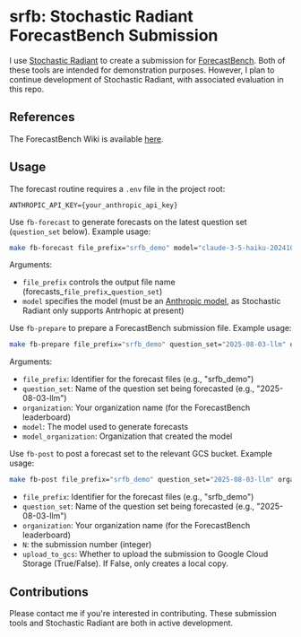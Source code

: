 # srfb: Stochastic Radiant ForecastBench Submission
I use [Stochastic Radiant](https://github.com/connachermurphy/stochastic-radiant) to create a submission for [ForecastBench](https://www.forecastbench.org/). Both of these tools are intended for demonstration purposes. However, I plan to continue development of Stochastic Radiant, with associated evaluation in this repo.

## References
The ForecastBench Wiki is available [here](https://github.com/forecastingresearch/forecastbench/wiki/How-to-submit-to-ForecastBench).

## Usage
The forecast routine requires a `.env` file in the project root:
```
ANTHROPIC_API_KEY={your_anthropic_api_key}
```
Use `fb-forecast` to generate forecasts on the latest question set (`question_set` below). Example usage:
```bash
make fb-forecast file_prefix="srfb_demo" model="claude-3-5-haiku-20241022"
```

Arguments:
- `file_prefix` controls the output file name (forecasts_`file_prefix`_`question_set`)
- `model` specifies the model (must be an [Anthropic model](https://docs.anthropic.com/en/docs/about-claude/models/overview), as Stochastic Radiant only supports Antrhopic at present)

Use `fb-prepare` to prepare a ForecastBench submission file. Example usage:
```bash
make fb-prepare file_prefix="srfb_demo" question_set="2025-08-03-llm" organization="Stochastic Radiant" model="claude-3-5-haiku-20241022" model_organization="Anthropic"
```

Arguments:
- `file_prefix`: Identifier for the forecast files (e.g., "srfb_demo")
- `question_set`: Name of the question set being forecasted (e.g., "2025-08-03-llm") 
- `organization`: Your organization name (for the ForecastBench leaderboard)
- `model`: The model used to generate forecasts
- `model_organization`: Organization that created the model

Use `fb-post` to post a forecast set to the relevant GCS bucket. Example usage:
```bash
make fb-post file_prefix="srfb_demo" question_set="2025-08-03-llm" organization="Stochastic Radiant" N=1 upload_to_gcs=True
```
- `file_prefix`: Identifier for the forecast files (e.g., "srfb_demo")
- `question_set`: Name of the question set being forecasted (e.g., "2025-08-03-llm") 
- `organization`: Your organization name (for the ForecastBench leaderboard)
- `N`: the submission number (integer)
- `upload_to_gcs`: Whether to upload the submission to Google Cloud Storage (True/False). If False, only creates a local copy.

## Contributions
Please contact me if you're interested in contributing. These submission tools and Stochastic Radiant are both in active development.